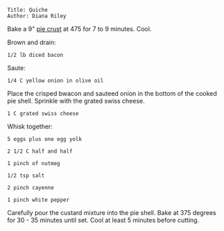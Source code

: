 ~~~ recipe-info
Title: Quiche
Author: Diana Riley
~~~

Bake a 9"
[pie crust](https://craigahobbs.github.io/markdown-book/#id=PieCrust&categories.0=Desserts&url=https://craigahobbs.github.io/hobbs-family-cookbook/HobbsFamilyCookbook.json)
at 475 for 7 to 9 minutes. Cool.

Brown and drain:

~~~ recipe-ingredients
1/2 lb diced bacon
~~~

Saute:

~~~ recipe-ingredients
1/4 C yellow onion in olive oil
~~~

Place the crisped bwacon and sauteed onion in the bottom of the cooked pie shell. Sprinkle with the
grated swiss cheese.

~~~ recipe-ingredients
1 C grated swiss cheese
~~~

Whisk together:

~~~ recipe-ingredients
5 eggs plus one egg yolk

2 1/2 C half and half

1 pinch of nutmeg

1/2 tsp salt

2 pinch cayenne

1 pinch white pepper
~~~

Carefully pour the custard mixture into the pie shell. Bake at 375 degrees for 30 - 35 minutes until
set. Cool at least 5 minutes before cutting.
